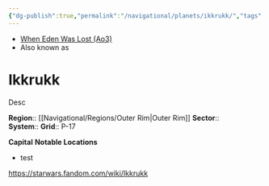 ```yaml
---
{"dg-publish":true,"permalink":"/navigational/planets/ikkrukk/","tags":["map","outerrim","retraining","planet","unfinished"],"noteIcon":"saber1"}
---
```


- [When Eden Was Lost (Ao3)](https://archiveofourown.org/works/19334440)
- Also known as 
# Ikkrukk
Desc

**Region**::  [[Navigational/Regions/Outer Rim\|Outer Rim]]
**Sector**::  
**System**::
**Grid**::  P-17

**Capital**
**Notable Locations**
- test

https://starwars.fandom.com/wiki/Ikkrukk